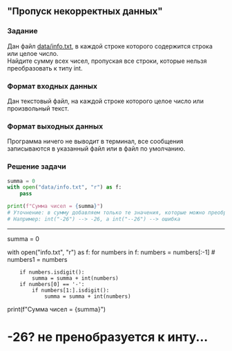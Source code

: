 ## "Пропуск некорректных данных"

### Задание

Дан файл [data/info.txt](data/info.txt), в каждой строке которого содержится строка или целое число. \
Найдите сумму всех чисел, пропуская все строки, которые нельзя преобразовать к типу int.

### Формат входных данных

Дан текстовый файл, на каждой строке которого целое число или произвольный текст.

### Формат выходных данных

Программа ничего не выводит в терминал, все сообщения записываются в указанный файл или в файл по умолчанию.

### Решение задачи

```python
summa = 0
with open("data/info.txt", "r") as f:
    pass

print(f"Сумма чисел = {summa}")
# Уточнение: в сумму добавляем только те значения, которые можно преобразовать к int'у
# Например: int("-26") --> -26, а int("--26") --> ошибка
```

---
summa = 0

with open("info.txt", "r") as f:
    for numbers in f:
        numbers = numbers[:-1]
        #        numbers1 = numbers

        if numbers.isdigit():
            summa = summa + int(numbers)
        if numbers[0] == '-':
            if numbers[1:].isdigit():
                summa = summa + int(numbers)

print(f"Сумма чисел = {summa}")

# -26? не пренобразуется к инту...
